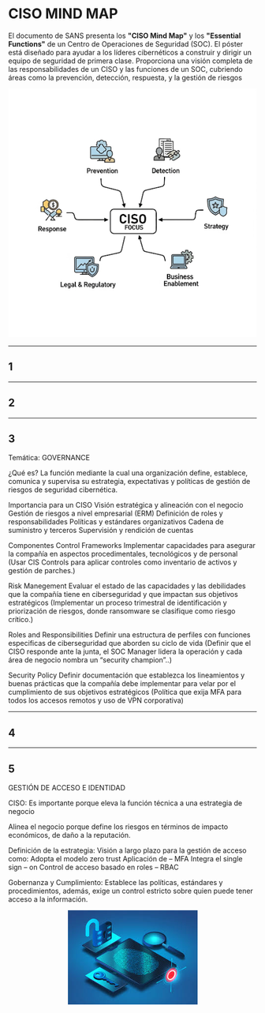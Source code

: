 # CISO MIND MAP

El documento de SANS presenta los  **"CISO Mind Map"** y los **"Essential Functions"** de un Centro de Operaciones de Seguridad (SOC). 
El póster está diseñado para ayudar a los líderes cibernéticos a construir y dirigir un equipo de seguridad de primera clase. Proporciona una visión completa de las responsabilidades de un CISO y las funciones de un SOC, cubriendo áreas como la prevención, detección, respuesta, y la gestión de riesgos

<div align="center">
  
![](foco_ciso.png)

</div>

---
 ## 1
 
---
## 2

---

## 3

Temática: GOVERNANCE

¿Qué es?
La función mediante la cual una organización define, establece, comunica y supervisa su estrategia, expectativas y políticas de gestión de riesgos de seguridad cibernética.

Importancia para un CISO
Visión estratégica y alineación con el negocio
Gestión de riesgos a nivel empresarial (ERM)
Definición de roles y responsabilidades
Políticas y estándares organizativos
Cadena de suministro y terceros
Supervisión y rendición de cuentas

Componentes
Control Frameworks
Implementar capacidades para asegurar la compañía en aspectos procedimentales, tecnológicos y de personal (Usar CIS Controls para aplicar controles como inventario de activos y gestión de parches.)

Risk Manegement
Evaluar el estado de las capacidades y las debilidades que la compañía tiene en ciberseguridad y que impactan sus objetivos estratégicos (Implementar un proceso trimestral de identificación y priorización de riesgos, donde ransomware se clasifique como riesgo crítico.)

Roles and Responsibilities
Definir una estructura de perfiles con funciones especificas de ciberseguridad que aborden su ciclo de vida (Definir que el CISO responde ante la junta, el SOC Manager lidera la operación y cada área de negocio nombra un “security champion”..)

Security Policy
Definir documentación que establezca los lineamientos y buenas prácticas que la compañía debe implementar para velar por el cumplimiento de sus objetivos estratégicos (Política que exija MFA para todos los accesos remotos y uso de VPN corporativa)

---

## 4


---

## 5

GESTIÓN DE ACCESO E IDENTIDAD

CISO: 
Es importante porque eleva la función técnica a una estrategia de negocio

Alinea el negocio porque define los riesgos en términos de impacto económicos, de daño a la reputación.

Definición de la estrategia: Visión a largo plazo para la gestión de acceso como:
Adopta el modelo zero trust
Aplicación de – MFA
Integra el single sign – on
Control de acceso basado en roles – RBAC

Gobernanza y Cumplimiento: Establece las políticas, estándares y procedimientos, además, exige un control estricto sobre quien puede tener acceso a la información.

 <div align="center">
   
![](Acceso.jpg)

</div>






